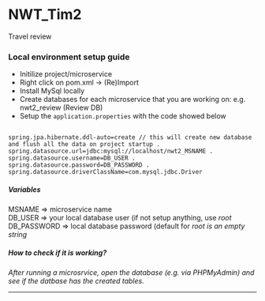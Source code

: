 # NWT_Tim2

Travel review

<h3>Local environment setup guide</h3>
<ul>
  <li>Initilize project/microservice</li>
  <li>Right click on pom.xml -> (Re)Import</li>
  <li>Install MySql locally</li>
  <li>Create databases for each microservice that you are working on: e.g. nwt2_review (Review DB)</li>
  <li>Setup the <code>application.properties</code> with the code showed below</li>
</ul>

<code>
spring.jpa.hibernate.ddl-auto=create // this will create new database and flush all the data on project startup . 
spring.datasource.url=jdbc:mysql://localhost/nwt2_MSNAME . 
spring.datasource.username=DB_USER . 
spring.datasource.password=DB_PASSWORD . 
spring.datasource.driverClassName=com.mysql.jdbc.Driver  
</code>

<h5>Variables</h5>

MSNAME => microservice name<br />
DB_USER => your local database user (if not setup anything, use <i>root</i><br />
DB_PASSWORD => local database password (default for <i>root</li> is an empty string<br />

<h5>How to check if it is working?</h5>

After running a microsrvice, open the database (e.g. via PHPMyAdmin) and see if the datbase has the created tables.

<hr />
